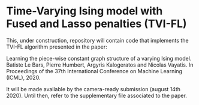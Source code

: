 # Time-Varying Ising model with Fused and Lasso penalties (TVI-FL)

This, under construction, repository will contain code that implements the TVI-FL algorithm presented in the paper:

Learning the piece-wise constant graph structure of a varying Ising model. Batiste Le Bars, Pierre Humbert, Argyris Kalogeratos and Nicolas Vayatis. In Proceedings of the 37th International Conference on Machine Learning (ICML), 2020.

It will be made available by the camera-ready submission (august 14th 2020). Until then, refer to the supplementary file associated to the paper.
